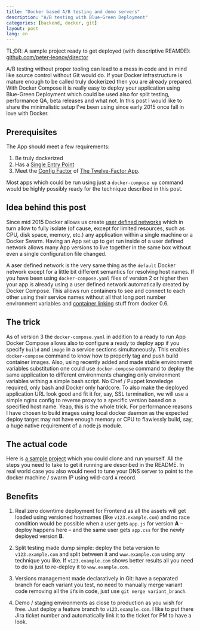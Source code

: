 ```yaml
---
title: "Docker based A/B testing and demo servers"
description: "A/B testing with Blue-Green Deployment"
categories: [backend, docker, git]
layout: post
lang: en
---
```


TL;DR: A sample project ready to get deployed (with descriptive REAMDE): [github.com/peter-leonov/director](https://github.com/peter-leonov/director)

A/B testing without proper tooling can lead to a mess in code and in mind like source control without Git would do. If your Docker infrastructure is mature enough to be called truly dockerized then you are already prepared. With Docker Compose it is really easy to deploy your application using Blue-Green Deployment which could be used also for split testing, performance QA, beta releases and what not. In this post I would like to share the minimalistic setup I've been using since early 2015 once fall in love with Docker.


## Prerequisites

The App should meet a few requirements:

1. Be truly dockerized
2. Has a [Single Entry Point](https://www.nginx.com/blog/12-reasons-why-nginx-is-the-standard-for-containerized-applications-and-deploying-microservices/)
3. Meet the [Config Factor](https://12factor.net/config) of [The Twelve-Factor App](https://12factor.net).

Most apps which could be run using just a `docker-compose up` command would be highly possibly  ready for the technique described in this post.


## Idea behind this post

Since mid 2015 Docker allows us create [user defined networks](https://docs.docker.com/engine/userguide/networking/#user-defined-networks) which in turn allow to fully isolate (of cause, except for limited resources, such as CPU, disk space, memory, etc.) any application within a single machine or a Docker Swarm. Having an App set up to get run inside of a user defined network allows many App versions to live together in the same box without even a single configuration file changed.

A aser defined network is the very same thing as the `default` Docker network except for a little bit different semantics for resolving host names. If you have been using `docker-compose.yaml` files of version 2 or higher then your app is already using a user defined network automatically created by Docker Compose. This allows run containers to see and connect to each other using their service names without all that long port number environment variables and [container linking](https://docs.docker.com/engine/userguide/networking/default_network/dockerlinks/) stuff from docker 0.6.


## The trick

As of version 3 the `docker-compose.yaml` in addition to a ready to run App Docker Compose allows also to configure a ready to deploy app if you specify `build` and `image` in a service sections simultaneously. This enables `docker-compose` command to know how to properly tag and push build container images. Also, using recently added and made stable environment variables substitution one could use `docker-compose` command to deploy the same application to different environments changing only environment variables withing a simple bash script. No Chef / Puppet knowledge required, only bash and Docker only hardcore. To also make the deployed application URL look good and fit it for, say, SSL termination, we will use a simple nginx config to reverse proxy to a specific version based on a specified host name. Yeap, this is the whole trick. For performance reasons I have chosen to build images using local docker daemon as the expected deploy target may not have enough memory or CPU to flawlessly build, say, a huge native requirement of a node.js module.


## The actual code

Here is [a sample project](https://github.com/peter-leonov/director) which you could clone and run yourself. All the steps you need to take to get it running are described in the README. In real world case you also would need to tune your DNS server to point to the docker machine / swarm IP using wild-card `A` record.


## Benefits

1. Real zero downtime deployment for Frontend as all the assets will get loaded using versioned hostnames (like `v123.example.com`) and no race condition would be possible when a user gets `app.js` for version **A** – deploy happens here – and the same user gets `app.css` for the newly deployed version **B**.

2. Split testing made dump simple: deploy the beta version to `v123.example.com` and split between it and `www.example.com` using any technique you like. If `v123.example.com` shows better results all you need to do is just to re-deploy it to `www.example.com`.

3. Versions management made declaratively in Git: have a separated branch for each variant you test, no need to manually merge variant code removing all the `if`s in code, just use `git merge variant_branch`.

4. Demo / staging environments as close to production as you wish for free. Just deploy a feature branch to `v123.example.com`. I like to put there Jira ticket number and automatically link it to the ticket for PM to have a look.
